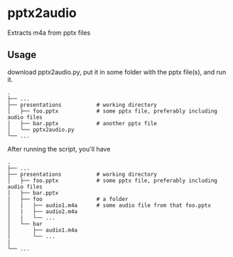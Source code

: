 # pptx2audio
Extracts m4a from pptx files

## Usage
download pptx2audio.py, put it in some folder with the pptx file(s), and run it.
    
    .
    ├── ...
    ├── presentations           # working directory
    │   ├── foo.pptx            # some pptx file, preferably including audio files
    │   ├── bar.pptx            # another pptx file
    │   └── pptx2audio.py       
    └── ...
    
    
   After running the script, you'll have
   
    .
    ├── ...
    ├── presentations           # working directory
    │   ├── foo.pptx            # some pptx file, preferably including audio files
    │   ├── bar.pptx            
    |   ├── foo                 # a folder
    │   |   ├── audio1.m4a      # some audio file from that foo.pptx
    │   |   ├── audio2.m4a      
    │   |   └── ...
    │   └── bar
    │       ├── audio1.m4a
    │       └── ...
    |   
    └── ...
    
